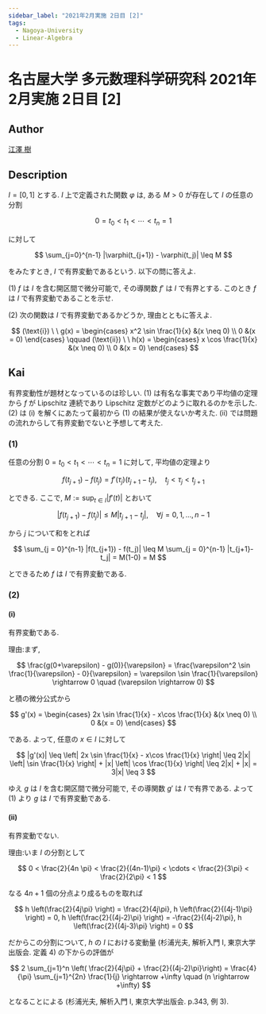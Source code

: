 ```yaml
---
sidebar_label: "2021年2月実施 2日目 [2]"
tags:
  - Nagoya-University
  - Linear-Algebra
---
```

# 名古屋大学 多元数理科学研究科 2021年2月実施 2日目 \[2\]

## **Author**
[江澤 樹](https://sites.google.com/view/tatsukiezawa/%E8%A7%A3%E7%AD%94%E9%9B%86)

## **Description**
$I = [0,1]$ とする. $I$ 上で定義された関数 $\varphi$ は, ある $M > 0$ が存在して $I$ の任意の分割

$$
0 = t_0 < t_1 < \cdots < t_n = 1
$$

に対して

$$
\sum_{j=0}^{n-1} |\varphi(t_{j+1}) - \varphi(t_j)| \leq M
$$

をみたすとき, $I$ で有界変動であるという. 以下の問に答えよ.

(1) $f$ は $I$ を含む開区間で微分可能で, その導関数 $f'$ は $I$ で有界とする.
このとき $f$ は $I$ で有界変動であることを示せ.

(2) 次の関数は $I$ で有界変動であるかどうか, 理由とともに答えよ.

$$
(\text{i}) \ \  g(x) = \begin{cases}
    x^2 \sin \frac{1}{x} &(x \neq 0) \\
    0 &(x = 0)
\end{cases}
\qquad
(\text{ii}) \ \ h(x) = \begin{cases}
    x \cos \frac{1}{x} &(x \neq 0) \\
    0 &(x = 0)
\end{cases}
$$

## **Kai**
有界変動性が題材となっているのは珍しい.
(1) は有名な事実であり平均値の定理から $f$ が Lipschitz 連続であり Lipschitz 定数がどのように取れるのかを示した.
(2) は (i) を解くにあたって最初から (1) の結果が使えないか考えた. (ii) では問題の流れからして有界変動でないと予想して考えた.

### (1)
任意の分割 $0 = t_0 < t_1 < \cdots < t_n = 1$ に対して, 平均値の定理より

$$
f(t_{j+1}) - f(t_j) = f'(\tau_j)(t_{j+1}-t_j), \quad t_j < \tau_j < t_{j+1}
$$

とできる.
ここで, $M:=\sup_{t \in I} |f'(t)|$ とおいて

$$
|f(t_{j+1}) - f(t_j)| \leq M|t_{j+1}-t_j|, \quad \forall j = 0, 1, \ldots, n-1
$$

から $j$ について和をとれば

$$
\sum_{j = 0}^{n-1} |f(t_{j+1}) - f(t_j)| \leq M \sum_{j = 0}^{n-1} |t_{j+1}-t_j| = M(1-0) = M
$$

とできるため $f$ は $I$ で有界変動である.

### (2)
#### (i)
有界変動である. 

理由:まず,

$$
\frac{g(0+\varepsilon) - g(0)}{\varepsilon} = \frac{\varepsilon^2 \sin \frac{1}{\varepsilon} - 0}{\varepsilon} = \varepsilon \sin \frac{1}{\varepsilon} \rightarrow 0 \quad (\varepsilon \rightarrow 0)
$$

と積の微分公式から

$$
g'(x) = \begin{cases}
    2x \sin \frac{1}{x} - x\cos \frac{1}{x} &(x \neq 0) \\
    0 &(x = 0) 
\end{cases}
$$

である. よって, 任意の $x \in I$ に対して

$$
|g'(x)| \leq \left| 2x \sin \frac{1}{x} - x\cos \frac{1}{x}  \right| \leq 2|x| \left| \sin \frac{1}{x} \right| + |x| \left| \cos \frac{1}{x} \right| \leq 2|x| + |x| = 3|x| \leq 3
$$

ゆえ $g$ は $I$ を含む開区間で微分可能で, その導関数 $g'$ は $I$ で有界である.
よって (1) より $g$ は $I$ で有界変動である.

#### (ii)
有界変動でない. 

理由:いま $I$ の分割として

$$
0 < \frac{2}{4n \pi} < \frac{2}{(4n-1)\pi} < \cdots < \frac{2}{3\pi} < \frac{2}{2\pi} < 1 
$$

なる $4n + 1$ 個の分点より成るものを取れば

$$
h \left(\frac{2}{4j\pi} \right) = \frac{2}{4j\pi}, h \left(\frac{2}{(4j-1)\pi} \right) = 0, h \left(\frac{2}{(4j-2)\pi} \right) = -\frac{2}{(4j-2)\pi}, h \left(\frac{2}{(4j-3)\pi} \right) = 0
$$

だからこの分割について, $h$ の $I$ における変動量 (杉浦光夫, 解析入門 I, 東京大学出版会. 定義 4) の下からの評価が

$$
2 \sum_{j=1}^n \left( \frac{2}{4j\pi} + \frac{2}{(4j-2)\pi}\right) = \frac{4}{\pi} \sum_{j=1}^{2n} \frac{1}{j} \rightarrow +\infty \quad (n \rightarrow +\infty)
$$

となることによる (杉浦光夫, 解析入門 I, 東京大学出版会. p.343, 例 3).
